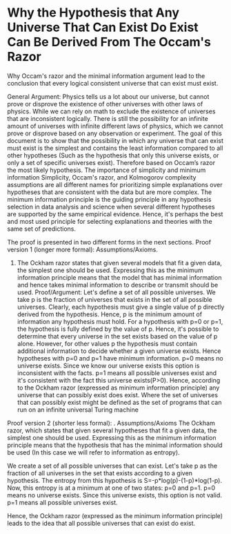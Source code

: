 # Why the Hypothesis that Any Universe That Can Exist Do Exist Can Be Derived From The Occam's Razor
Why Occam's razor and the minimal information argument lead to the conclusion that every logical consistent universe that can exist must exist.

General Argument:
Physics tells us a lot about our universe, but cannot prove or disprove the existence of other universes with other laws of physics. While we can rely on math to exclude the existence of universes that are inconsistent logically. There is still the possibility for an infinite amount of universes with infinite different laws of physics, which we cannot prove or disprove based on any observation or experiment. The goal of this document is to show that the possibility in which any universe that can exist must exist is the simplest and contains the least information compared to all other hypotheses (Such as the hypothesis that only this universe exists, or only a set of specific universes exist).  Therefore based on Occam’s razor the most likely hypothesis.
The importance of simplicity and minimum information
Simplicity, Occam's razor, and Kolmogorov complexity assumptions   are all different names for prioritizing simple explanations over hypotheses that are consistent with the data but are more  complex.
The minimum information principle is the guiding principle in any hypothesis selection in data analysis and science when several different hypotheses are supported by the same empirical evidence. Hence, it's perhaps the best and most used principle for selecting explanations and theories with the same set of predictions.


The proof is presented in two different forms in the next sections.
Proof version 1 (longer more formal):
Assumptions/Axioms.
1) The Ockham razor states that given several models that fit a given data, the simplest one should be used. Expressing this as the minimum information principle means that the model that has minimal information and hence takes minimal information to describe or transmit should be used. 
Proof/Argument:
Let's define a set of all possible universes. 
We take p is the fraction of universes that exists in the set of all possible universes. Clearly,  each hypothesis must give a single value of p directly derived from the hypothesis.
Hence, p is the minimum amount of information any hypothesis must hold.
For a hypothesis with  p=0 or p=1, the hypothesis is fully defined by the value of p. Hence, it's possible to determine that every universe  in the set exists based on the value of p alone. However, for other values p the hypothesis must contain additional information to decide whether a given universe  exists.
Hence hypotheses with p=0 and p=1 have minimum information.
p=0 means no universe exists. Since  we know our universe exists this option is inconsistent with the facts.
p=1 means all possible universes exist and it's consistent with the fact this universe exists(P>0).
Hence, according to the Ockham razor (expressed as minimum information principle) any universe that can possibly exist does exist.  Where the set of universes that can possibly exist might be defined as the set of programs that can run on an infinite universal Turing machine 







Proof version 2 (shorter less formal):
.
Assumptions/Axioms
The Ockham razor, which states that given several hypotheses that fit a given data, the simplest one should be used. Expressing this as the minimum information principle means that the hypothesis that has the minimal information should be used (In this case we will refer to information as entropy).

We create a set of all possible universes that can exist.
Let's take p as the fraction of all universes  in the set that  exists according to a given hypothesis.
The entropy from this hypothesis  is S=-p*log(p)-(1-p)*log(1-p).
Now, this entropy is at a minimum at one of two states: p=0 and p=1.
p=0 means no universe exists. Since this universe exists, this option is not valid.
p=1 means all possible universes exist.

Hence, the Ockham razor (expressed as the minimum information principle) leads to the idea that all possible universes that can exist do  exist.


